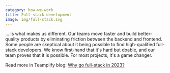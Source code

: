 ```yaml
---
category: how-we-work
title: Full-stack development
image: img/full-stack.svg
---
```


... is what makes us different. Our teams move faster and build better-quality
products by eliminating friction between the backend and frontend. Some people
are skeptical about it being possible to find high-qualified full-stack
developers. We know first-hand that it's hard but doable, and our team proves
that it is possible. For most projects, it's a game changer.

Read more in Teamplify blog:
[Why go full-stack in 2023?](https://teamplify.com/blog/why-go-full-stack/)
